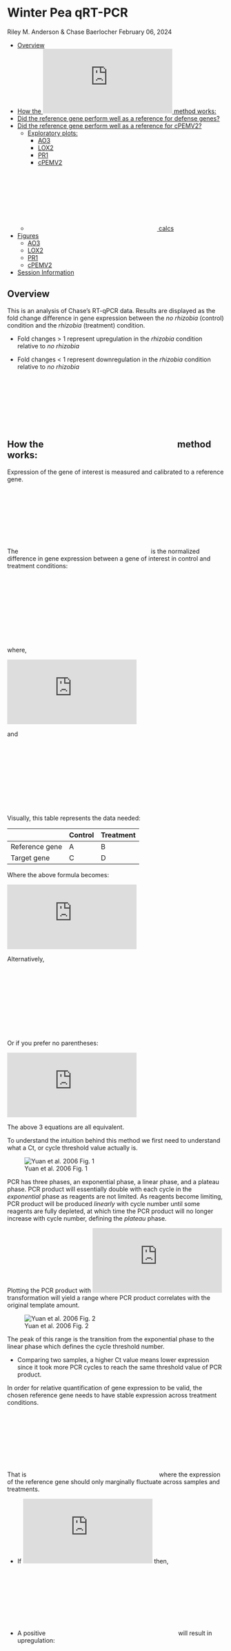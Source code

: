Winter Pea qRT-PCR
================
Riley M. Anderson & Chase Baerlocher
February 06, 2024

  

- [Overview](#overview)
- [How the
  ![\2^{-\Delta \Delta Ct}](https://latex.codecogs.com/png.latex?%5C2%5E%7B-%5CDelta%20%5CDelta%20Ct%7D "\2^{-\Delta \Delta Ct}")
  method works:](#how-the-2-delta-delta-ct-method-works)
- [Did the reference gene perform well as a reference for defense
  genes?](#did-the-reference-gene-perform-well-as-a-reference-for-defense-genes)
- [Did the reference gene perform well as a reference for
  cPEMV2?](#did-the-reference-gene-perform-well-as-a-reference-for-cpemv2)
  - [Exploratory plots:](#exploratory-plots)
    - [AO3](#ao3)
    - [LOX2](#lox2)
    - [PR1](#pr1)
    - [cPEMV2](#cpemv2)
  - [![\2^{-\Delta \Delta Ct}](https://latex.codecogs.com/png.latex?%5C2%5E%7B-%5CDelta%20%5CDelta%20Ct%7D "\2^{-\Delta \Delta Ct}")
    calcs](#2-delta-delta-ct-calcs)
- [Figures](#figures)
  - [AO3](#ao3-1)
  - [LOX2](#lox2-1)
  - [PR1](#pr1-1)
  - [cPEMV2](#cpemv2-1)
- [Session Information](#session-information)

## Overview

This is an analysis of Chase’s RT-qPCR data. Results are displayed as
the fold change difference in gene expression between the *no rhizobia*
(control) condition and the *rhizobia* (treatment) condition.

- Fold changes \> 1 represent upregulation in the *rhizobia* condition
  relative to *no rhizobia*

- Fold changes \< 1 represent downregulation in the *rhizobia* condition
  relative to *no rhizobia*

## How the ![\2^{-\Delta \Delta Ct}](https://latex.codecogs.com/png.latex?%5C2%5E%7B-%5CDelta%20%5CDelta%20Ct%7D "\2^{-\Delta \Delta Ct}") method works:

Expression of the gene of interest is measured and calibrated to a
reference gene.

The
![\Delta\Delta Ct](https://latex.codecogs.com/png.latex?%5CDelta%5CDelta%20Ct "\Delta\Delta Ct")
is the normalized difference in gene expression between a gene of
interest in control and treatment conditions:

![\Delta\Delta Ct = \Delta Ct\_{reference.gene} - \Delta Ct\_{target.gene}](https://latex.codecogs.com/png.latex?%5CDelta%5CDelta%20Ct%20%3D%20%5CDelta%20Ct_%7Breference.gene%7D%20-%20%5CDelta%20Ct_%7Btarget.gene%7D "\Delta\Delta Ct = \Delta Ct_{reference.gene} - \Delta Ct_{target.gene}")

where,

![\Delta Ct\_{reference.gene} = (Ct\_{control} - Ct\_{treatment})\_{ref.gene}](https://latex.codecogs.com/png.latex?%5CDelta%20Ct_%7Breference.gene%7D%20%3D%20%28Ct_%7Bcontrol%7D%20-%20Ct_%7Btreatment%7D%29_%7Bref.gene%7D "\Delta Ct_{reference.gene} = (Ct_{control} - Ct_{treatment})_{ref.gene}")

and

![\Delta Ct\_{target.gene} = (Ct\_{control} - Ct\_{treatment})\_{target.gene}](https://latex.codecogs.com/png.latex?%5CDelta%20Ct_%7Btarget.gene%7D%20%3D%20%28Ct_%7Bcontrol%7D%20-%20Ct_%7Btreatment%7D%29_%7Btarget.gene%7D "\Delta Ct_{target.gene} = (Ct_{control} - Ct_{treatment})_{target.gene}")

Visually, this table represents the data needed:

|                | Control | Treatment |
|:---------------|:--------|:----------|
| Reference gene | A       | B         |
| Target gene    | C       | D         |

Where the above formula becomes:

![\Delta\Delta Ct = (D - B) - (C - A)](https://latex.codecogs.com/png.latex?%5CDelta%5CDelta%20Ct%20%3D%20%28D%20-%20B%29%20-%20%28C%20-%20A%29 "\Delta\Delta Ct = (D - B) - (C - A)")

Alternatively,

![\Delta\Delta Ct = (A - B) - (C - D)](https://latex.codecogs.com/png.latex?%5CDelta%5CDelta%20Ct%20%3D%20%28A%20-%20B%29%20-%20%28C%20-%20D%29 "\Delta\Delta Ct = (A - B) - (C - D)")

Or if you prefer no parentheses:

![\Delta\Delta Ct = A + D - B - C](https://latex.codecogs.com/png.latex?%5CDelta%5CDelta%20Ct%20%3D%20A%20%2B%20D%20-%20B%20-%20C "\Delta\Delta Ct = A + D - B - C")

The above 3 equations are all equivalent.

To understand the intuition behind this method we first need to
understand what a Ct, or cycle threshold value actually is.

<figure>
<img src="./Yuan2006_1.png" alt="Yuan et al. 2006 Fig. 1" />
<figcaption aria-hidden="true">Yuan et al. 2006 Fig. 1</figcaption>
</figure>

PCR has three phases, an exponential phase, a linear phase, and a
plateau phase. PCR product will essentially double with each cycle in
the *exponential* phase as reagents are not limited. As reagents become
limiting, PCR product will be produced *linearly* with cycle number
until some reagents are fully depleted, at which time the PCR product
will no longer increase with cycle number, defining the *plateau* phase.

Plotting the PCR product with
![log\_{2}](https://latex.codecogs.com/png.latex?log_%7B2%7D "log_{2}")
transformation will yield a range where PCR product correlates with the
original template amount.

<figure>
<img src="./Yuan2006_2.png" alt="Yuan et al. 2006 Fig. 2" />
<figcaption aria-hidden="true">Yuan et al. 2006 Fig. 2</figcaption>
</figure>

The peak of this range is the transition from the exponential phase to
the linear phase which defines the cycle threshold number.

- Comparing two samples, a higher Ct value means lower expression since
  it took more PCR cycles to reach the same threshold value of PCR
  product.

In order for relative quantification of gene expression to be valid, the
chosen reference gene needs to have stable expression across treatment
conditions.

That is
![\Delta Ct\_{reference.gene} \sim 0](https://latex.codecogs.com/png.latex?%5CDelta%20Ct_%7Breference.gene%7D%20%5Csim%200 "\Delta Ct_{reference.gene} \sim 0")
where the expression of the reference gene should only marginally
fluctuate across samples and treatments.

- If
  ![\Delta Ct\_{reference.gene} = 0](https://latex.codecogs.com/png.latex?%5CDelta%20Ct_%7Breference.gene%7D%20%3D%200 "\Delta Ct_{reference.gene} = 0")
  then,

- A positive
  ![\Delta Ct\_{target.gene}](https://latex.codecogs.com/png.latex?%5CDelta%20Ct_%7Btarget.gene%7D "\Delta Ct_{target.gene}")
  will result in upregulation:

![+\Delta Ct\_{target} = -\Delta\Delta Ct = 2^{-(-\Delta\Delta Ct)} = FC\>1](https://latex.codecogs.com/png.latex?%2B%5CDelta%20Ct_%7Btarget%7D%20%3D%20-%5CDelta%5CDelta%20Ct%20%3D%202%5E%7B-%28-%5CDelta%5CDelta%20Ct%29%7D%20%3D%20FC%3E1 "+\Delta Ct_{target} = -\Delta\Delta Ct = 2^{-(-\Delta\Delta Ct)} = FC>1")

alternatively, \* A negative
![\Delta Ct\_{target.gene}](https://latex.codecogs.com/png.latex?%5CDelta%20Ct_%7Btarget.gene%7D "\Delta Ct_{target.gene}")
will result in downregulation:

![-\Delta Ct\_{target} = +\Delta\Delta Ct = 2^{-(\Delta\Delta Ct)} = FC\<1](https://latex.codecogs.com/png.latex?-%5CDelta%20Ct_%7Btarget%7D%20%3D%20%2B%5CDelta%5CDelta%20Ct%20%3D%202%5E%7B-%28%5CDelta%5CDelta%20Ct%29%7D%20%3D%20FC%3C1 "-\Delta Ct_{target} = +\Delta\Delta Ct = 2^{-(\Delta\Delta Ct)} = FC<1")

## Did the reference gene perform well as a reference for defense genes?

![](Chase-PeaCR_files/figure-gfm/ref_gene_performance_defense-1.png)<!-- -->

## Did the reference gene perform well as a reference for cPEMV2?

![](Chase-PeaCR_files/figure-gfm/ref_gene_performance_cPEMV2-1.png)<!-- -->

![](Chase-PeaCR_files/figure-gfm/defense_genes_models-1.png)<!-- -->

### Exploratory plots:

#### AO3

![](Chase-PeaCR_files/figure-gfm/AO3_test_plot-1.png)<!-- -->

#### LOX2

![](Chase-PeaCR_files/figure-gfm/LOX2_test_plot-1.png)<!-- -->

#### PR1

![](Chase-PeaCR_files/figure-gfm/PR1_test_plot-1.png)<!-- -->

#### cPEMV2

![](Chase-PeaCR_files/figure-gfm/cPEMV2_test_plot-1.png)<!-- -->

### ![\2^{-\Delta \Delta Ct}](https://latex.codecogs.com/png.latex?%5C2%5E%7B-%5CDelta%20%5CDelta%20Ct%7D "\2^{-\Delta \Delta Ct}") calcs

## Figures

### AO3

![](Chase-PeaCR_files/figure-gfm/ao3_fig-1.png)<!-- -->

### LOX2

![](Chase-PeaCR_files/figure-gfm/lox2_fig-1.png)<!-- -->

### PR1

![](Chase-PeaCR_files/figure-gfm/pr1_fig-1.png)<!-- -->

### cPEMV2

![](Chase-PeaCR_files/figure-gfm/cpemv2_fig-1.png)<!-- -->

## Session Information

    R version 4.2.3 (2023-03-15 ucrt)
    Platform: x86_64-w64-mingw32/x64 (64-bit)
    Running under: Windows 10 x64 (build 19045)

    Matrix products: default

    locale:
    [1] LC_COLLATE=English_United States.utf8 
    [2] LC_CTYPE=English_United States.utf8   
    [3] LC_MONETARY=English_United States.utf8
    [4] LC_NUMERIC=C                          
    [5] LC_TIME=English_United States.utf8    

    attached base packages:
    [1] stats     graphics  grDevices utils     datasets  methods   base     

    other attached packages:
     [1] lmerTest_3.1-3  sjPlot_2.8.13   lme4_1.1-32     Matrix_1.5-3   
     [5] multcomp_1.4-25 TH.data_1.1-2   MASS_7.3-58.2   survival_3.5-3 
     [9] mvtnorm_1.1-3   car_3.1-2       carData_3.0-5   emmeans_1.8.5  
    [13] cowplot_1.1.1   lubridate_1.9.2 forcats_1.0.0   stringr_1.5.0  
    [17] dplyr_1.1.1     purrr_1.0.1     readr_2.1.4     tidyr_1.3.0    
    [21] tibble_3.2.1    ggplot2_3.4.1   tidyverse_2.0.0

    loaded via a namespace (and not attached):
     [1] Rcpp_1.0.10         lattice_0.20-45     zoo_1.8-12         
     [4] rprojroot_2.0.3     digest_0.6.31       utf8_1.2.3         
     [7] R6_2.5.1            backports_1.4.1     evaluate_0.20      
    [10] coda_0.19-4         pillar_1.9.0        rlang_1.1.0        
    [13] rstudioapi_0.14     minqa_1.2.5         performance_0.10.2 
    [16] nloptr_2.0.3        rmarkdown_2.21      ggeffects_1.2.0    
    [19] splines_4.2.3       munsell_0.5.0       broom_1.0.4        
    [22] numDeriv_2016.8-1.1 modelr_0.1.11       compiler_4.2.3     
    [25] xfun_0.38           pkgconfig_2.0.3     htmltools_0.5.5    
    [28] insight_0.19.1      tidyselect_1.2.0    codetools_0.2-19   
    [31] fansi_1.0.4         tzdb_0.3.0          withr_2.5.0        
    [34] sjmisc_2.8.9        grid_4.2.3          nlme_3.1-162       
    [37] xtable_1.8-4        gtable_0.3.3        lifecycle_1.0.3    
    [40] bayestestR_0.13.0   magrittr_2.0.3      scales_1.2.1       
    [43] datawizard_0.7.0    estimability_1.4.1  cli_3.6.1          
    [46] stringi_1.7.12      generics_0.1.3      vctrs_0.6.1        
    [49] boot_1.3-28.1       sandwich_3.0-2      sjlabelled_1.2.0   
    [52] tools_4.2.3         glue_1.6.2          sjstats_0.18.2     
    [55] hms_1.1.3           abind_1.4-5         fastmap_1.1.1      
    [58] yaml_2.3.7          timechange_0.2.0    colorspace_2.1-0   
    [61] knitr_1.42         
